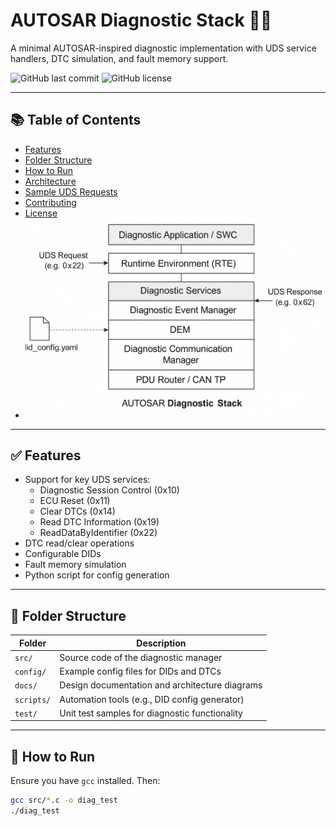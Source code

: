 # AUTOSAR Diagnostic Stack 🚗🧰  
A minimal AUTOSAR-inspired diagnostic implementation with UDS service handlers, DTC simulation, and fault memory support.

![GitHub last commit](https://img.shields.io/github/last-commit/vkeshri2/autosar-diagnostics)
![GitHub license](https://img.shields.io/github/license/vkeshri2/autosar-diagnostics)

---

## 📚 Table of Contents
- [Features](#features)
- [Folder Structure](#folder-structure)
- [How to Run](#how-to-run)
- [Architecture](#architecture)
- [Sample UDS Requests](#sample-uds-requests)
- [Contributing](#contributing)
- [License](#license)
- ![Architecture](docs/architecture.png)
---

## ✅ Features

- Support for key UDS services:
  - Diagnostic Session Control (0x10)
  - ECU Reset (0x11)
  - Clear DTCs (0x14)
  - Read DTC Information (0x19)
  - ReadDataByIdentifier (0x22)
- DTC read/clear operations
- Configurable DIDs
- Fault memory simulation
- Python script for config generation

---

## 📁 Folder Structure

| Folder      | Description                                         |
|-------------|-----------------------------------------------------|
| `src/`      | Source code of the diagnostic manager               |
| `config/`   | Example config files for DIDs and DTCs              |
| `docs/`     | Design documentation and architecture diagrams      |
| `scripts/`  | Automation tools (e.g., DID config generator)       |
| `test/`     | Unit test samples for diagnostic functionality      |

---

## 🚀 How to Run

Ensure you have `gcc` installed. Then:

```bash
gcc src/*.c -o diag_test
./diag_test
